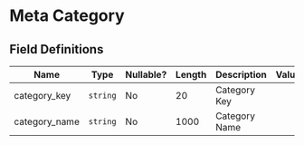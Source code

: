 # Meta Category

## Field Definitions

| Name | Type | Nullable? | Length | Description | Values |
| --- | --- | --- | --- | --- | --- |
| category_key | `string` | No | 20 | Category Key |  |
| category_name | `string` | No | 1000 | Category Name |  |